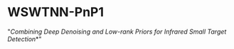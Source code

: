 # WSWTNN-PnP1
"*Combining Deep Denoising and Low-rank Priors for Infrared Small Target Detection**"
